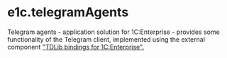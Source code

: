 # e1c.telegramAgents

Telegram agents - application solution for 1C:Enterprise - provides some functionality of the Telegram client, implemented using the external component ["TDLib bindings for 1C:Enterprise".](https://github.com/Infactum/telegram-native)

